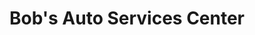 ---
title: "Bob's Auto Services Center"
url: /shenandoah/bobs-auto-services-center/
shop: Autowerkstatt
---
